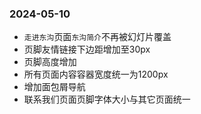 ### 2024-05-10
* `走进东沟`页面`东沟简介`不再被幻灯片覆盖
* 页脚友情链接下边距增加至30px
* 页脚高度增加
* 所有页面内容容器宽度统一为1200px
* 增加面包屑导航
* 联系我们页面页脚字体大小与其它页面统一
